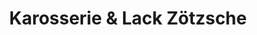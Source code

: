 ---
title: "Karosserie & Lack Zötzsche"
url: /nesse-apfelstaedt/karosserie-und-lack-zoetzsche/
shop: Autowerkstatt
---